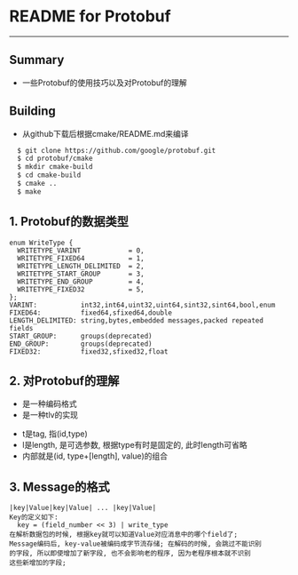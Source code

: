 # **README for Protobuf**
***

## **Summary**
 * 一些Protobuf的使用技巧以及对Protobuf的理解

## **Building**
 * 从github下载后根据cmake/README.md来编译
``` bash
  $ git clone https://github.com/google/protobuf.git
  $ cd protobuf/cmake
  $ mkdir cmake-build
  $ cd cmake-build
  $ cmake ..
  $ make
```

## **1. Protobuf的数据类型**
    enum WriteType {
      WRITETYPE_VARINT            = 0,
      WRITETYPE_FIXED64           = 1,
      WRITETYPE_LENGTH_DELIMITED  = 2,
      WRITETYPE_START_GROUP       = 3,
      WRITETYPE_END_GROUP         = 4,
      WRITETYPE_FIXED32           = 5,
    };
    VARINT:           int32,int64,uint32,uint64,sint32,sint64,bool,enum
    FIXED64:          fixed64,sfixed64,double
    LENGTH_DELIMITED: string,bytes,embedded messages,packed repeated fields
    START_GROUP:      groups(deprecated)
    END_GROUP:        groups(deprecated)
    FIXED32:          fixed32,sfixed32,float

## **2. 对Protobuf的理解**
 * 是一种编码格式
 * 是一种tlv的实现
  - t是tag, 指(id,type)
  - l是length, 是可选参数, 根据type有时是固定的, 此时length可省略
  - 内部就是(id, type+[length], value)的组合

## **3. Message的格式**
    |key|Value|key|Value| ... |key|Value|
    Key的定义如下:
      key = (field_number << 3) | write_type
    在解析数据包的时候, 根据key就可以知道Value对应消息中的哪个field了;
    Message编码后, key-value被编码成字节流存储; 在解码的时候, 会跳过不能识别
    的字段, 所以即使增加了新字段, 也不会影响老的程序, 因为老程序根本就不识别
    这些新增加的字段;
